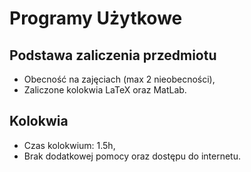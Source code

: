 # Programy Użytkowe

## Podstawa zaliczenia przedmiotu

- Obecność na zajęciach (max 2 nieobecności),
- Zaliczone kolokwia LaTeX oraz MatLab.

## Kolokwia

- Czas kolokwium: 1.5h,
- Brak dodatkowej pomocy oraz dostępu do internetu.
